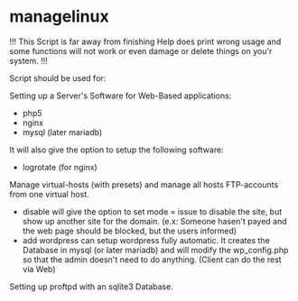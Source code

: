 # managelinux

!!! This Script is far away from finishing
Help does print wrong usage and some functions will not work or even damage
or delete things on you'r system. !!!


Script should be used for:

Setting up a Server's Software for Web-Based applications:
- php5
- nginx
- mysql (later mariadb)

It will also give the option to setup the following software:
- logrotate (for nginx)

Manage virtual-hosts (with presets) and manage all hosts FTP-accounts from one virtual host.
 - disable will give the option to set mode = issue to disable the site, but show up another site for the domain. (e.x: Someone hasen't payed and the web page should be blocked, but the users informed)
 - add wordpress can setup wordpress fully automatic. It creates the Database in mysql (or later mariadb) and will modify the wp_config.php so that the admin doesn't need to do anything. (Client can do the rest via Web)

Setting up proftpd with an sqlite3 Database.
